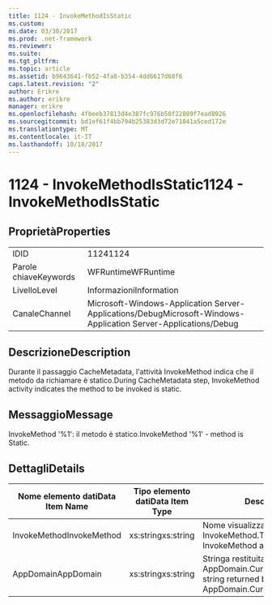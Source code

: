 ```yaml
---
title: 1124 - InvokeMethodIsStatic
ms.custom: 
ms.date: 03/30/2017
ms.prod: .net-framework
ms.reviewer: 
ms.suite: 
ms.tgt_pltfrm: 
ms.topic: article
ms.assetid: b9643641-fb52-4fa8-b354-4dd6617d68f6
caps.latest.revision: "2"
author: Erikre
ms.author: erikre
manager: erikre
ms.openlocfilehash: 4fbeeb37813d4e387fc976b50f22809f7ead8926
ms.sourcegitcommit: bd1ef61f4bb794b25383d3d72e71041a5ced172e
ms.translationtype: MT
ms.contentlocale: it-IT
ms.lasthandoff: 10/18/2017
---
```

# <a name="1124---invokemethodisstatic"></a><span data-ttu-id="1d5b9-102">1124 - InvokeMethodIsStatic</span><span class="sxs-lookup"><span data-stu-id="1d5b9-102">1124 - InvokeMethodIsStatic</span></span>
## <a name="properties"></a><span data-ttu-id="1d5b9-103">Proprietà</span><span class="sxs-lookup"><span data-stu-id="1d5b9-103">Properties</span></span>  
  
|||  
|-|-|  
|<span data-ttu-id="1d5b9-104">ID</span><span class="sxs-lookup"><span data-stu-id="1d5b9-104">ID</span></span>|<span data-ttu-id="1d5b9-105">1124</span><span class="sxs-lookup"><span data-stu-id="1d5b9-105">1124</span></span>|  
|<span data-ttu-id="1d5b9-106">Parole chiave</span><span class="sxs-lookup"><span data-stu-id="1d5b9-106">Keywords</span></span>|<span data-ttu-id="1d5b9-107">WFRuntime</span><span class="sxs-lookup"><span data-stu-id="1d5b9-107">WFRuntime</span></span>|  
|<span data-ttu-id="1d5b9-108">Livello</span><span class="sxs-lookup"><span data-stu-id="1d5b9-108">Level</span></span>|<span data-ttu-id="1d5b9-109">Informazioni</span><span class="sxs-lookup"><span data-stu-id="1d5b9-109">Information</span></span>|  
|<span data-ttu-id="1d5b9-110">Canale</span><span class="sxs-lookup"><span data-stu-id="1d5b9-110">Channel</span></span>|<span data-ttu-id="1d5b9-111">Microsoft-Windows-Application Server-Applications/Debug</span><span class="sxs-lookup"><span data-stu-id="1d5b9-111">Microsoft-Windows-Application Server-Applications/Debug</span></span>|  
  
## <a name="description"></a><span data-ttu-id="1d5b9-112">Descrizione</span><span class="sxs-lookup"><span data-stu-id="1d5b9-112">Description</span></span>  
 <span data-ttu-id="1d5b9-113">Durante il passaggio CacheMetadata, l'attività InvokeMethod indica che il metodo da richiamare è statico.</span><span class="sxs-lookup"><span data-stu-id="1d5b9-113">During CacheMetadata step, InvokeMethod activity indicates the method to be invoked is static.</span></span>  
  
## <a name="message"></a><span data-ttu-id="1d5b9-114">Messaggio</span><span class="sxs-lookup"><span data-stu-id="1d5b9-114">Message</span></span>  
 <span data-ttu-id="1d5b9-115">InvokeMethod '%1': il metodo è statico.</span><span class="sxs-lookup"><span data-stu-id="1d5b9-115">InvokeMethod '%1' - method is Static.</span></span>  
  
## <a name="details"></a><span data-ttu-id="1d5b9-116">Dettagli</span><span class="sxs-lookup"><span data-stu-id="1d5b9-116">Details</span></span>  
  
|<span data-ttu-id="1d5b9-117">Nome elemento dati</span><span class="sxs-lookup"><span data-stu-id="1d5b9-117">Data Item Name</span></span>|<span data-ttu-id="1d5b9-118">Tipo elemento dati</span><span class="sxs-lookup"><span data-stu-id="1d5b9-118">Data Item Type</span></span>|<span data-ttu-id="1d5b9-119">Descrizione</span><span class="sxs-lookup"><span data-stu-id="1d5b9-119">Description</span></span>|  
|--------------------|--------------------|-----------------|  
|<span data-ttu-id="1d5b9-120">InvokeMethod</span><span class="sxs-lookup"><span data-stu-id="1d5b9-120">InvokeMethod</span></span>|<span data-ttu-id="1d5b9-121">xs:string</span><span class="sxs-lookup"><span data-stu-id="1d5b9-121">xs:string</span></span>|<span data-ttu-id="1d5b9-122">Nome visualizzato dell'attività InvokeMethod.</span><span class="sxs-lookup"><span data-stu-id="1d5b9-122">The display name of the InvokeMethod activity.</span></span>|  
|<span data-ttu-id="1d5b9-123">AppDomain</span><span class="sxs-lookup"><span data-stu-id="1d5b9-123">AppDomain</span></span>|<span data-ttu-id="1d5b9-124">xs:string</span><span class="sxs-lookup"><span data-stu-id="1d5b9-124">xs:string</span></span>|<span data-ttu-id="1d5b9-125">Stringa restituita da AppDomain.CurrentDomain.FriendlyName.</span><span class="sxs-lookup"><span data-stu-id="1d5b9-125">The string returned by AppDomain.CurrentDomain.FriendlyName.</span></span>|

